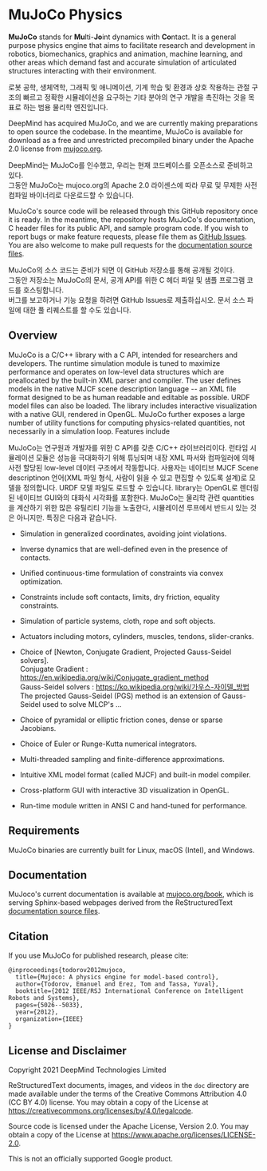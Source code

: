 # MuJoCo Physics

**MuJoCo** stands for **Mu**lti-**Jo**int dynamics with **Co**ntact. It is a
general purpose physics engine that aims to facilitate research and development
in robotics, biomechanics, graphics and animation, machine learning, and other
areas which demand fast and accurate simulation of articulated structures
interacting with their environment. <br>

로봇 공학, 생체역학, 그래픽 및 애니메이션, 기계 학습 및 환경과 상호 작용하는 관절 구조의 빠르고
정확한 시뮬레이션을 요구하는 기타 분야의 연구 개발을 촉진하는 것을 목표로 하는 범용 물리학 엔진입니다.

DeepMind has acquired MuJoCo, and we are currently making preparations to open
source the codebase. In the meantime, MuJoCo is available for download as a free
and unrestricted precompiled binary under the Apache 2.0 license from
[mujoco.org](https://mujoco.org/). <br>

DeepMind는 MuJoCo를 인수했고, 우리는 현재 코드베이스를 오픈소스로 준비하고 있다.<br>
그동안 MuJoCo는 mujoco.org의 Apache 2.0 라이센스에 따라 무료 및 무제한 사전 컴파일 바이너리로 다운로드할 수 있습니다.<br>

MuJoCo's source code will be released through this GitHub repository once it is
ready. In the meantime, the repository hosts MuJoCo's documentation, C header
files for its public API, and sample program code. If you wish to report bugs or
make feature requests, please file them as [GitHub Issues]. You are also
welcome to make pull requests for the [documentation source files].<br>

MuJoCo의 소스 코드는 준비가 되면 이 GitHub 저장소를 통해 공개될 것이다.<br>
그동안 저장소는 MuJoCo의 문서, 공개 API를 위한 C 헤더 파일 및 샘플 프로그램 코드를 호스팅합니다.<br> 
버그를 보고하거나 기능 요청을 하려면 GitHub Issues로 제출하십시오. 문서 소스 파일에 대한 풀 리퀘스트를 할 수도 있습니다.<br>



## Overview

MuJoCo is a C/C++ library with a C API, intended for researchers and developers.
The runtime simulation module is tuned to maximize performance and operates on
low-level data structures which are preallocated by the built-in XML parser and
compiler. The user defines models in the native MJCF scene description language
-- an XML file format designed to be as human readable and editable as possible.
URDF model files can also be loaded. The library includes interactive
visualization with a native GUI, rendered in OpenGL. MuJoCo further exposes a
large number of utility functions for computing physics-related quantities, not
necessarily in a simulation loop. Features include

MuJoCo는 연구원과 개발자를 위한 C API를 갖춘 C/C++ 라이브러리이다.
런타임 시뮬레이션 모듈은 성능을 극대화하기 위해 튜닝되며 내장 XML 파서와 컴파일러에 의해 사전 할당된 low-level 데이터 구조에서 작동합니다.
사용자는 네이티브 MJCF Scene descriptinon 언어(XML 파일 형식, 사람이 읽을 수 있고 편집할 수 있도록 설계)로 모델을 정의합니다. 
URDF 모델 파일도 로드할 수 있습니다.
library는 OpenGL로 렌더링된 네이티브 GUI와의 대화식 시각화를 포함한다.
MuJoCo는 물리학 관련 quantities 을 계산하기 위한 많은 유틸리티 기능을 노출한다, 시뮬레이션 루프에서 반드시 있는 것은 아니지만.
특징은 다음과 같습니다.


-   Simulation in generalized coordinates, avoiding joint violations.

-   Inverse dynamics that are well-defined even in the presence of contacts.

-   Unified continuous-time formulation of constraints via convex optimization.

-   Constraints include soft contacts, limits, dry friction, equality
    constraints.

-   Simulation of particle systems, cloth, rope and soft objects.

-   Actuators including motors, cylinders, muscles, tendons, slider-cranks.

-   Choice of [Newton, Conjugate Gradient, Projected Gauss-Seidel solvers]. <br>
    Conjugate Gradient : https://en.wikipedia.org/wiki/Conjugate_gradient_method<br>
    Gauss-Seidel solvers : https://ko.wikipedia.org/wiki/가우스-자이델_방법<br>
    The projected Gauss-Seidel (PGS) method is an extension of Gauss-Seidel used to solve MLCP's ...
    

-   Choice of pyramidal or elliptic friction cones, dense or sparse Jacobians.

-   Choice of Euler or Runge-Kutta numerical integrators.

-   Multi-threaded sampling and finite-difference approximations.

-   Intuitive XML model format (called MJCF) and built-in model compiler.

-   Cross-platform GUI with interactive 3D visualization in OpenGL.

-   Run-time module written in ANSI C and hand-tuned for performance.


## Requirements

MuJoCo binaries are currently built for Linux, macOS (Intel), and Windows.


## Documentation

MuJoco's current documentation is available at [mujoco.org/book], which is
serving Sphinx-based webpages derived from the ReStructuredText
[documentation source files].


## Citation

If you use MuJoCo for published research, please cite:

```
@inproceedings{todorov2012mujoco,
  title={Mujoco: A physics engine for model-based control},
  author={Todorov, Emanuel and Erez, Tom and Tassa, Yuval},
  booktitle={2012 IEEE/RSJ International Conference on Intelligent Robots and Systems},
  pages={5026--5033},
  year={2012},
  organization={IEEE}
}
```


## License and Disclaimer

Copyright 2021 DeepMind Technologies Limited

ReStructuredText documents, images, and videos in the `doc` directory are made
available under the terms of the Creative Commons Attribution 4.0 (CC BY 4.0)
license. You may obtain a copy of the License at
https://creativecommons.org/licenses/by/4.0/legalcode.

Source code is licensed under the Apache License, Version 2.0. You may obtain a
copy of the License at https://www.apache.org/licenses/LICENSE-2.0.

This is not an officially supported Google product.


[GitHub Issues]: https://github.com/deepmind/mujoco/issues
[documentation source files]: https://github.com/deepmind/mujoco/tree/main/doc
[mujoco.org/book]: https://mujoco.org/book

